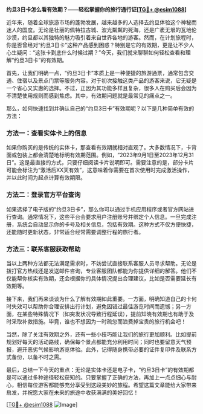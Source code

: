 **约旦3日卡怎么看有效期？——轻松掌握你的旅行通行证[[TG💪+ @esim1088](https://t.me/s/esim1088)]**

近年来，随着全球旅游市场的蓬勃发展，越来越多的人选择去约旦体验这个神秘而迷人的国度。无论是壮丽的佩特拉古城、波光粼粼的死海，还是广袤无垠的瓦地伦沙漠，约旦都以其独特的魅力吸引着来自世界各地的游客。然而，在计划旅程时，你是否曾经对“约旦3日卡”这种产品感到困惑？特别是它的有效期，更是让不少人心生疑问：“这张卡到底什么时候过期？”今天，我们就来聊聊如何轻松查看和理解“约旦3日卡”的有效期。

首先，让我们明确一点，“约旦3日卡”本质上是一种便捷的旅游通票，通常包含交通、住宿以及景点门票等服务内容。对于初次接触这类产品的游客来说，它无疑是一个省心又实惠的选择。不过，正因为其功能多样且复杂，很多人在购买后会因为不清楚使用规则而感到焦虑。其中，有效期问题就是最常见的痛点之一。

那么，如何快速找到并确认自己的“约旦3日卡”有效期呢？以下是几种简单有效的方法：

### 方法一：查看实体卡上的信息

如果你购买的是传统的实体卡，那查看有效期就相对直观了。大多数情况下，卡背面或包装上都会清楚地标明有效期范围。例如，“2023年9月1日至2023年12月31日”。这是最直接的方式，只要仔细阅读卡片说明即可。需要注意的是，部分卡片可能会标注为“激活后XX天有效”，这意味着你需要在首次使用时完成激活操作，并以此时间为起点计算有效期限。

### 方法二：登录官方平台查询

如果选择了电子版的“约旦3日卡”，那么你可以通过手机应用程序或者官方网站进行查询。通常情况下，这些平台会要求用户注册账号并绑定个人信息。一旦完成注册，系统会自动显示你的卡号及相关信息，包括有效期。这种方式不仅方便快捷，还能随时更新状态，非常适合经常需要调整行程的旅行者。

### 方法三：联系客服获取帮助

当以上两种方法都无法满足需求时，不妨尝试直接联系客服人员寻求帮助。无论是拨打官方热线还是发送邮件咨询，专业客服团队都能为你提供详细的解答。他们不仅能帮你核实有效期，还会根据你的具体情况提出合理建议，比如是否需要延长有效期等。

接下来，我们再来谈谈为什么了解有效期如此重要。一方面，明确知道自己的卡何时失效可以帮助你合理安排出行计划，避免因错过最佳游览时间而遗憾；另一方面，在某些特殊情况下（如突发状况导致行程延误），提前知晓有效期也有助于及时采取补救措施。毕竟，谁也不想因为一时疏忽而浪费掉宝贵的旅行机会吧！

当然，除了关注有效期之外，还有一些小技巧能让我们的旅行更加顺利。比如提前规划好每天的活动路线，确保每个景点都能充分利用时间；同时也要留意天气预报，避开恶劣气候影响游览体验。此外，记得随身携带必要的证件复印件及联系方式备份，以备不时之需。

最后，总结一下今天的重点：无论是实体卡还是电子卡，“约旦3日卡”的有效期都是可以通过多种途径轻松获知的。只要掌握了正确的方法，再加上一点点细心与耐心，相信每位游客都能够充分享受到这段美妙的旅程。希望这篇文章能给大家带来启发，并祝愿大家在未来的旅途中收获满满的美好回忆！

[[TG💪+ @esim1088](https://t.me/s/esim1088) ![Image](https://i.postimg.cc/4NQfJmqS/Snipaste-2025-05-13-00-14-12.png)]